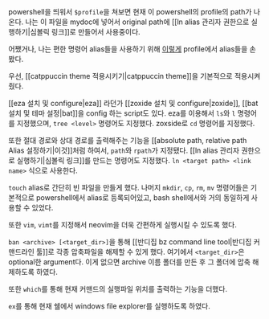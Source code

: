 powershell을 띄워서 `$profile`을 쳐보면 현재 이 powershell의 profile의 path가 나온다. 나는 이 파일을 mydoc에 넣어서 original path에 [[ln alias 관리자 권한으로 실행하기|심볼릭 링크]]로 만들어서 사용중이다.

어쨌거나, 나는 편한 명령어 alias들을 사용하기 위해 [이렇게](https://github.com/createsejin/mydoc/blob/main/win_configs/pwsh_profile/Microsoft.PowerShell_profile.ps1) profile에서 alias들을 손봤다.

우선, [[catppuccin theme 적용시키기|catppuccin theme]]을 기본적으로 적용시켜줬다. 

[[eza 설치 및 configure|eza]] 라던가 [[zoxide 설치 및 configure|zoxide]], [[bat 설치 및 테마 설정|bat]]을 config 하는 script도 있다.
eza를 이용해서 `ls`와 `l` 명령어를 지정했으며, `tree <level>` 명령어도 지정했다.
zoxside로 `cd` 명령어를 지정했다.

또한 절대 경로와 상대 경로를 출력해주는 기능을 [[absolute path, relative path Alias 설정하기|이것]]처럼 하여서, `path`와 `rpath`가 지정됐다.
[[ln alias 관리자 권한으로 실행하기|심볼릭 링크]]를 만드는 명령어도 지정했다. `ln <target path> <link name>` 식으로 사용한다.

`touch` alias로 간단히 빈 파일을 만들게 했다.
나머지 `mkdir`, `cp`, `rm`, `mv` 명령어들은 기본적으로 powershell에서 alias로 등록되어있고, bash shell에서와 거의 동일하게 사용할 수 있었다.

또한 `vim`, `vimt`를 지정해서 neovim을 더욱 간편하게 실행시킬 수 있도록 했다.

`ban <archive> [<target_dir>]`을 통해 [[반디집 bz command line tool|반디집 커맨드라인 툴]]로 각종 압축파일을 해제할 수 있게 했다. 여기에서 `<target_dir>`은 optional한 argument다. 이게 없으면 archive 이름 폴더를 만든 후 그 폴더에 압축 해제하도록 하였다.

또한 `which`를 통해 현재 커맨드의 실행파일 위치를 출력하는 기능을 더했다.

`ex`를 통해 현재 쉘에서 windows file explorer를 실행하도록 하였다.